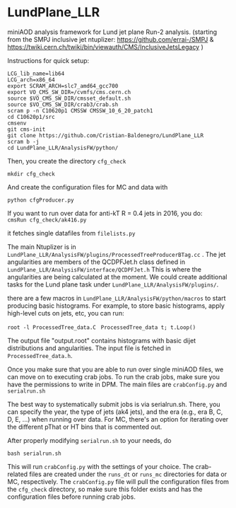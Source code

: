 # LundPlane_LLR

miniAOD analysis framework for Lund jet plane Run-2 analysis. (starting from the SMPJ inclusive jet ntuplizer: https://github.com/errai-/SMPJ & https://twiki.cern.ch/twiki/bin/viewauth/CMS/InclusiveJetsLegacy )



Instructions for quick setup:

```
LCG_lib_name=lib64
LCG_arch=x86_64
export SCRAM_ARCH=slc7_amd64_gcc700
export VO_CMS_SW_DIR=/cvmfs/cms.cern.ch
source $VO_CMS_SW_DIR/cmsset_default.sh
source $VO_CMS_SW_DIR/crab3/crab.sh
scram p -n C10620p1 CMSSW CMSSW_10_6_20_patch1
cd C10620p1/src
cmsenv
git cms-init
git clone https://github.com/Cristian-Baldenegro/LundPlane_LLR
scram b -j
cd LundPlane_LLR/AnalysisFW/python/
```

Then, you create the directory ```cfg_check```

```mkdir cfg_check```

And create the configuration files for MC and data with

```
python cfgProducer.py
```

If you want to run over data for anti-kT R = 0.4 jets in 2016, you do:
<br/>
```cmsRun cfg_check/ak416.py```
<br/>

it fetches single datafiles from ```filelists.py```

The main Ntuplizer is in ```LundPlane_LLR/AnalysisFW/plugins/ProcessedTreeProducerBTag.cc``` . The jet angularities are members of the QCDPFJet.h class defined in ```LundPlane_LLR/AnalysisFW/interface/QCDPFJet.h``` This is where the angularities are being calculated at the moment.
We could create additional tasks for the Lund plane task under ```LundPlane_LLR/AnalysisFW/plugins/```.

there are a few macros in ```LundPlane_LLR/AnalysisFW/python/macros``` to start producing basic histograms.
For example, to store basic histograms, apply high-level cuts on jets, etc, you can run:<br/>

```root -l ProcessedTree_data.C ```
```ProcessedTree_data t; t.Loop()```

The output file "output.root" contains histograms with basic dijet distributions and angularities. The input file is fetched in ```ProcessedTree_data.h```.

Once you make sure that you are able to run over single miniAOD files, we can move on to executing crab jobs. To run the crab jobs, make sure you have the permissions to write in DPM. The main files are ```crabConfig.py``` and ```serialrun.sh``` <br/>

The best way to systematically submit jobs is via serialrun.sh. There, you can specify the year, the type of jets (ak4 jets), and the era (e.g., era B, C, D, E, ...) when running over data. For MC, there's an option for iterating over the different pThat or HT bins that is commented out.<br/>

After properly modifying ```serialrun.sh``` to your needs, do <br/>

```bash serialrun.sh``` <br/>

This will run ```crabConfig.py``` with the settings of your choice. The crab-related files are created under the ```runs_dt``` or ```runs_mc``` directories for data or MC, respectively. The ```crabConfig.py``` file will pull the configuration files from the ```cfg_check``` directory, so make sure this folder exists and has the configuration files before running crab jobs.
